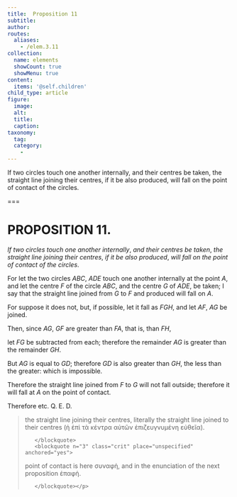 ```yaml
---
title:  Proposition 11
subtitle: 
author:
routes:
  aliases:
    - /elem.3.11
collection:
  name: elements
  showCount: true
  showMenu: true
content:
  items: '@self.children'
child_type: article
figure:
  image:
  alt:
  title:
  caption:
taxonomy:
  tag:
  category:
    - 
---
```


<p><emph>If two circles touch one another internally</emph>, <emph>and their centres be taken</emph>, <emph>the straight line joining their centres</emph>, <emph>if it be also produced</emph>, <emph>will fall on the point of contact of the circles</emph>. </p>

===

<h1>PROPOSITION 11.</h1>
<p><em>If two circles touch one another internally</em>, <em>and their centres be taken</em>, <em>the straight line joining their centres</em>, <em>if it be also produced</em>, <em>will fall on the point of contact of the circles</em>. </p>

<p>For let the two circles <em>ABC</em>, <em>ADE</em> touch one another internally at the point <em>A</em>, and let the centre <em>F</em> of the circle <em>ABC</em>, and the centre <em>G</em> of <em>ADE</em>, be taken; I say that the straight line joined from <em>G</em> to <em>F</em> and produced will fall on <em>A</em>. 
      </p>

<p>For suppose it does not, but, if possible, let it fall as <em>FGH</em>, and let <em>AF</em>, <em>AG</em> be joined. </p>

<p>Then, since <em>AG</em>, <em>GF</em> are greater than <em>FA</em>, that is, than <em>FH</em>, </p>

<p>let <em>FG</em> be subtracted from each; therefore the remainder <em>AG</em> is greater than the remainder <em>GH</em>. <pb n="25"/></p>

<p>But <em>AG</em> is equal to <em>GD</em>; <span class="center">therefore <em>GD</em> is also greater than <em>GH</em>, the less than the greater: which is impossible.</span>
      </p>

<p>Therefore the straight line joined from <em>F</em> to <em>G</em> will not fall outside; <span class="center">therefore it will fall at <em>A</em> on the point of contact.</span>
      </p>

<p>Therefore etc. Q. E. D.
<blockquote n="2" class="crit" place="unspecified" anchored="yes">
        
<p><span class="bold">the straight line joining their centres</span>, literally <quote>the straight line joined to their centres</quote>
 (<foreign lang="greek">ἡ ἐπὶ τὰ κέντρα αὐτῶν ἐπιζευγνυμένη εὐθεῖα</foreign>).</p>

       </blockquote>
       <blockquote n="3" class="crit" place="unspecified" anchored="yes">
        
<p><span class="bold">point of contact</span> is here <foreign lang="greek">συναφἡ</foreign>, and in the enunciation of the next proposition <foreign lang="greek">ἐπαφἡ</foreign>.</p>

       </blockquote></p>
